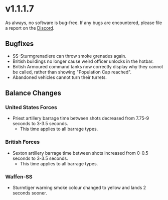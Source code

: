 # v1.1.1.7

As always, no software is bug-free. If any bugs are encountered, please file a report on the [Discord](https://discord.gg/6VeK5jhggB).

## Bugfixes

- SS-Sturmgrenadiere can throw smoke grenades again.
- British buildings no longer cause weird officer unlocks in the hotbar.
- British Armoured command tanks now correctly display why they cannot be called, rather than showing "Population Cap reached".
- Abandoned vehicles cannot turn their turrets.

## Balance Changes

### United States Forces

- Priest artillery barrage time between shots decreased from 7.75-9 seconds to 3-3.5 seconds.
  - This time applies to all barrage types.

### British Forces

- Sexton artillery barrage time between shots increased from 0-0.5 seconds to 3-3.5 seconds.
  - This time applies to all barrage types.

### Waffen-SS

- Sturmtiger warning smoke colour changed to yellow and lands 2 seconds sooner.
